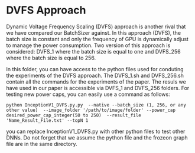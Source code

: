 # DVFS Approach

Dynamic Voltage Frequency Scaling (DVFS) approach is another rival that we have compared our BatchSizer against. In this approach (DVFS), the batch size is constant and only the 
frequency of GPU is dynamically adjust to manage the power consumption. Two version of this approach is considered: DVFS_1 
where the batch size is equal to one and DVFS_256 where the batch size is equal to 256. 


In this folder, you can have access to the python files used for conduting the experiments of the DVFS approach. 
The DVFS_1.sh and DVFS_256.sh contain all the commands for the experiments of the paper. The resuls we have used in our paper is accessible via DVFS_1 and DVFS_256 folders.
For testing new power caps, you can easily use a command as follows:

    python InceptionV1_DVFS.py.py  --native --batch_size (1, 256, or any other value)  --image_folder '/path/to/image/folder' --power_cap desired_power_cap_integer(50 to 250)  --result_file 'Name_Result_File.txt' --topN 1

you can replace InceptionV1_DVFS.py with other python files to test other DNNs. Do not forget 
that we assume the python file and the frozeon graph file are in the same directory.
